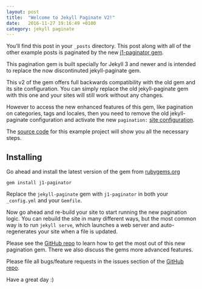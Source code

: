 ```yaml
---
layout: post
title:  "Welcome to Jekyll Paginate V2!"
date:   2016-11-27 19:16:49 +0100
category: jekyll paginate
---
```

You’ll find this post in your `_posts` directory. This post along with all of the other example posts is paginated by the new [j1-paginator gem](https://github.com/sverrirs/j1-paginator).

This pagination gem is built specially for Jekyll 3 and newer and is intended to replace the now discontinuted jekyll-paginate gem. 

This v2 of the gem offers full backwards compatibility with the old gem and its site configuration. You can simply replace the old jekyll-paginate gem with this one and your sites will still work without any changes.

However to access the new enhanced features of this gem, like pagination on categories, tags and locales, then you need to remove the old jekyll-paginate configuration and activate the new `pagination:` [site configuration](https://github.com/sverrirs/j1-paginator#site-configuration). 

The [source code](https://github.com/sverrirs/j1-paginator/tree/master/examples) for this example project will show you all the necessary steps.

## Installing

Go ahead and install the latest version of the gem from [rubygems.org](https://rubygems.org/gems/j1-paginator)

```
gem install j1-paginator
```

Replace the `jekyll-paginate` gem with `j1-paginator` in both your `_config.yml` and your `Gemfile`.

Now go ahead and re-build your site to start running the new pagination logic. You can rebuild the site in many different ways, but the most common way is to run `jekyll serve`, which launches a web server and auto-regenerates your site when a file is updated.

Please see the [GitHub repo](https://github.com/sverrirs/j1-paginator) to learn how to get the most out of this new pagination gem. There we also discuss the gems more advanced features. 

Please file all bugs/feature requests in the issues section of the [GitHub repo](https://github.com/sverrirs/j1-paginator/issues).

Have a great day :)

